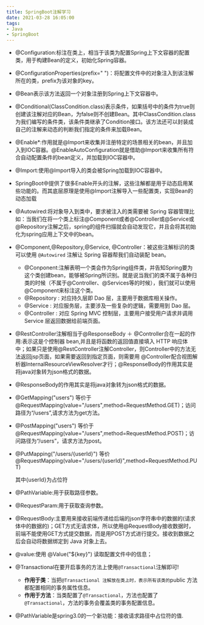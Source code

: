 ```yaml
---
title: SpringBoot注解学习
date: 2021-03-28 16:05:00
tags: 
- Java
- SpringBoot
---
```






* @Configuration:标注在类上，相当于该类为配置Spring上下文容器的配置类，用于构建Bean的定义，初始化Spring容器。

* @ConfigurationProperties(prefix=" ")：将配置文件中的对象注入到该注解所在的类，prefix为该对象的key。

* @Bean表示该方法返回一个对象注册到Spring上下文容器中。

* @Conditional(ClassCondition.class)表示条件，如果括号中的条件为true则创建该注解对应的Bean，为false则不创建Bean。其中ClassCondition.class为我们编写的条件类，该条件类继承了Condition接口。该方法还可以封装成自己的注解来动态的判断我们指定的条件来加载Bean。

* @Enable*:作用就是@Import来收集并注册特定的场景相关的bean，并且加入到IOC容器。@EnableAutoConfiguration就是借助@Import来收集所有符合自动配置条件的bean定义，并加载到IOC容器中。

* @Import:使用@Import导入的类会被Spring加载到IOC容器中。

* SpringBoot中提供了很多Enable开头的注解，这些注解都是用于动态启用某些功能的。而其底层原理是使用@Import注解导入一些配置类，实现Bean的动态加载

* @Autowired:将对象导入到类中，要求被注入的类需要被 Spring 容器管理比如：当我们在将一个类上标注@Component或者@Controller或@Service或@Repository注解之后，spring的组件扫描就会自动发现它，并且会将其初始化为spring应用上下文中的bean。

* @Component,@Repository,@Service, @Controller：被这些注解标识的类可以使用 `@Autowired` 注解让 Spring 容器帮我们自动装配 bean。

  * @Conponent:注解表明一个类会作为Spring组件类，并告知Spring要为这个类创建bean，能够被Spring所识别。就是说当我们的类不属于各种归类的时候（不属于@Controller、@Services等的时候），我们就可以使用@Component来标注这个类。
  * @Repository : 对应持久层即 Dao 层，主要用于数据库相关操作。
  * @Service : 对应服务层，主要涉及一些复杂的逻辑，需要用到 Dao 层。
  * @Controller : 对应 Spring MVC 控制层，主要用户接受用户请求并调用 Service 层返回数据给前端页面。

* @RestController注解相当于@ResponseBody ＋ @Controller合在一起的作用:表示这是个控制器 bean,并且是将函数的返回值直接填入 HTTP 响应体中；如果只是使用@RestController注解Controller，则Controller中的方法无法返回jsp页面，如果需要返回到指定页面，则需要用 @Controller配合视图解析器InternalResourceViewResolver才行；@ResponseBody的作用其实是将java对象转为json格式的数据。

* @ResponseBody的作用其实是将java对象转为json格式的数据。

* @GetMapping("users") 等价于@RequestMapping(value="/users",method=RequestMethod.GET)；访问路径为“/users”,请求方法为get方法。

* @PostMapping("users") 等价于@RequestMapping(value="/users",method=RequestMethod.POST)；访问路径为“/users”，请求方法为post。

* @PutMapping("/users/{userId}") 等价@RequestMapping(value="/users/{userId}",method=RequestMethod.PUT)

  其中{userId}为占位符

* @PathVariable:用于获取路径参数。

* @RequestParam:用于获取查询参数。

* @RequestBody:主要用来接收前端传递给后端的json字符串中的数据的(请求体中的数据的)；GET方式无请求体，所以使用@RequestBody接收数据时，前端不能使用GET方式提交数据，而是用POST方式进行提交。接收到数据之后会自动将数据绑定到 Java 对象上去。

* @value:使用 @Value("${key}") 读取配置文件中的信息；

* @Transactional在要开启事务的方法上使用`@Transactional`注解即可!

  * **作用于类**：当把`@Transactional 注解放在类上时，表示所有该类的`public 方法都配置相同的事务属性信息。
  * **作用于方法**：当类配置了`@Transactional`，方法也配置了`@Transactional`，方法的事务会覆盖类的事务配置信息。
  
* @PathVariable是spring3.0的一个新功能：接收请求路径中占位符的值.

